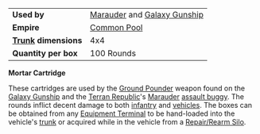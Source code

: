 |                                                 |                                                                                         |
| ----------------------------------------------- | --------------------------------------------------------------------------------------- |
| **Used by**                                     | [Marauder](../vehicles/Marauder.md) and [Galaxy Gunship](../vehicles/Galaxy_Gunship.md) |
| **Empire**                                      | [Common Pool](../terminology/Common_Pool.md)                                            |
| **[Trunk](../terminology/Trunk.md) dimensions** | 4x4                                                                                     |
| **Quantity per box**                            | 100 Rounds                                                                              |

**Mortar Cartridge**

These cartridges are used by the
[Ground Pounder](../terminology/Ground_Pounder.md) weapon found on the
[Galaxy Gunship](../vehicles/Galaxy_Gunship.md) and the
[Terran Republic](../etc/Terran_Republic.md)'s
[Marauder](../vehicles/Marauder.md)
[assault buggy](../certifications/Assault_Buggy_(Certification).md). The
rounds inflict decent damage to both [infantry](../terminology/Infantry.md) and
[vehicles](../vehicles/Vehicle.md). The boxes can be obtained from any
[Equipment Terminal](../items/Equipment_Terminal.md) to be hand-loaded into the
vehicle's [trunk](../terminology/Trunk.md) or acquired while in the vehicle from
a [Repair/Rearm Silo](../items/Repair_Rearm_Silo.md).

<!--[Category:Game Items](Category:Game_Items.md)-->
<!--[Category:Ammunition](Category:Ammunition.md)-->
